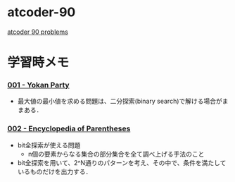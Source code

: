 # atcoder-90
[atcoder 90 problems](https://atcoder.jp/contests/typical90)

# 学習時メモ
### [001 - Yokan Party](https://atcoder.jp/contests/typical90/tasks/typical90_a)
- 最大値の最小値を求める問題は、二分探索(binary search)で解ける場合がままある．

### [002 - Encyclopedia of Parentheses](https://atcoder.jp/contests/typical90/tasks/typical90_b)
- bit全探索が使える問題
  - n個の要素からなる集合の部分集合を全て調べ上げる手法のこと
- bit全探索を用いて、2^N通りのパターンを考え、その中で、条件を満たしているものだけを出力する．



### []()